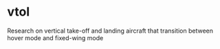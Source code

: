 # vtol
Research on vertical take-off and landing aircraft that transition between hover mode and fixed-wing mode
